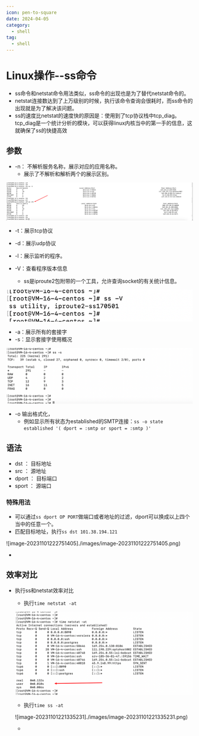 ```yaml
---
icon: pen-to-square
date: 2024-04-05
category:
  - shell
tag:
  - shell
---
```

# Linux操作--ss命令

- ss命令和netstat命令用法类似，ss命令的出现也是为了替代netstat命令的。
- netstat连接数达到了上万级别的时候，执行该命令查询会很耗时，而ss命令的出现就是为了解决该问题。
- ss的速度比netstat的速度快的原因是：使用到了tcp协议栈中tcp_diag。tcp_diag是一个统计分析的模块，可以获得linux内核当中的第一手的信息，这就确保了ss的快捷高效

## 参数

- -n： 不解析服务名称，展示对应的应用名称。
  - 展示了不解析和解析两个的展示区别。

![image-20230329205301522](./images/image-20230329205301522.png)

- -t：展示tcp协议

- -d：展示udp协议
- -l：展示监听的程序。
- -V：查看程序版本信息
  - ss是iproute2包附带的一个工具，允许查询socket的有关统计信息。

![image-20230329204904105](./images/image-20230329204904105.png)

- -a：展示所有的套接字
- -s：显示套接字使用概况

![image-20230329205851958](./images/image-20230329205851958.png)

- -o 输出格式化，
  - 例如显示所有状态为established的SMTP连接：`ss -o state established '( dport = :smtp or sport = :smtp )'`

## 语法

- dst ： 目标地址
- src  ： 源地址
- dport ： 目标端口
- sport ： 源端口

### 特殊用法

- 可以通过`ss dport OP PORT`做端口或者地址的过滤，dport可以换成以上四个当中的任意一个。
- 匹配目标地址，执行`ss dst 101.38.194.121`

![image-20231101222751405]./images/image-20231101222751405.png)

- 

## 效率对比

- 执行ss和netstat效率对比

  - 执行`time netstat -at`

  ![image-20230329205616154](./images/image-20230329205616154.png)

  - 执行`time ss -at `

  ![image-20231101221335231]./images/image-20231101221335231.png)

  - 

  

